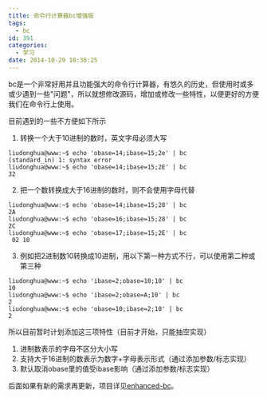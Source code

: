 ```yaml
---
title: 命令行计算器bc增强版
tags:
  - bc
id: 391
categories:
  - 学习
date: 2014-10-29 10:30:25
---
```


bc是一个非常好用并且功能强大的命令行计算器，有悠久的历史，但使用时或多或少遇到一些"问题"，所以就想修改源码，增加或修改一些特性，以便更好的方便我们在命令行上使用。
<!--more-->目前遇到的一些不方便如下所示

1. 转换一个大于10进制的数时，英文字母必须大写

```shell
liudonghua@www:~$ echo 'obase=14;ibase=15;2e' | bc
(standard_in) 1: syntax error
liudonghua@www:~$ echo 'obase=14;ibase=15;2E' | bc
32
```

2. 把一个数转换成大于16进制的数时，则不会使用字母代替

```shell
liudonghua@www:~$ echo 'obase=14;ibase=15;28' | bc
2A
liudonghua@www:~$ echo 'obase=16;ibase=15;28' | bc
2C
liudonghua@www:~$ echo 'obase=17;ibase=15;2E' | bc
 02 10
```

3. 例如把2进制数10转换成10进制，用以下第一种方式不行，可以使用第二种或第三种

```shell
liudonghua@www:~$ echo 'ibase=2;obase=10;10' | bc
10
liudonghua@www:~$ echo 'ibase=2;obase=A;10' | bc
2
liudonghua@www:~$ echo 'obase=10;ibase=2;10' | bc
2
```

所以目前暂时计划添加这三项特性（目前才开始，只能抽空实现）
1. 进制数表示的字母不区分大小写
2. 支持大于16进制的数表示为数字+字母表示形式（通过添加参数/标志实现）
3. 默认取消obase里的值受ibase影响（通过添加参数/标志实现）

后面如果有新的需求再更新，项目详见[enhanced-bc](https://github.com/liudonghua123/enhanced-bc)。
